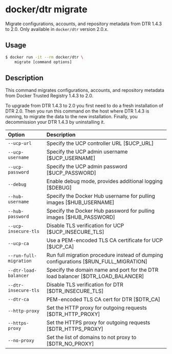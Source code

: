 <!--[metadata]>
+++
title = "migrate"
description = "Learn about the options available on the docker/dtr image."
keywords = ["docker, dtr, install, uninstall, configure"]
[menu.main]
parent="dtr_menu_reference"
identifier="dtr_reference_migrate"
+++
<![end-metadata]-->

# docker/dtr migrate

Migrate configurations, accounts, and repository metadata from DTR 1.4.3 to 2.0.
Only available in `docker/dtr` version 2.0.x.

## Usage

```bash
$ docker run -it --rm docker/dtr \
    migrate [command options]
```

## Description

This command migrates configurations, accounts, and repository metadata from
Docker Trusted Registry 1.4.3 to 2.0.

To upgrade from DTR 1.4.3 to 2.0 you first need to do a fresh installation of
DTR 2.0. Then you run this command on the host where DTR 1.4.3 is running, to
migrate the data to the new installation. Finally, you decommission your
DTR 1.4.3 by uninstalling it.


| Option                 | Description                                                                          |
|:-----------------------|:-------------------------------------------------------------------------------------|
| `--ucp-url `           | Specify the UCP controller URL [$UCP_URL]                                            |
| `--ucp-username`       | Specify the UCP admin username [$UCP_USERNAME]                                       |
| `--ucp-password`       | Specify the UCP admin password [$UCP_PASSWORD]                                       |
| `--debug`              | Enable debug mode, provides additional logging [$DEBUG]                              |
| `--hub-username`       | Specify the Docker Hub username for pulling images [$HUB_USERNAME]                   |
| `--hub-password`       | Specify the Docker Hub password for pulling images [$HUB_PASSWORD]                   |
| `--ucp-insecure-tls`   | Disable TLS verification for UCP [$UCP_INSECURE_TLS]                                 |
| `--ucp-ca`             | Use a PEM-encoded TLS CA certificate for UCP [$UCP_CA]                               |
| `--run-full-migration` | Run full migration procedure instead of dumping configurations [$RUN_FULL_MIGRATION] |
| `--dtr-load-balancer`  | Specify the domain name and port for the DTR load balancer [$DTR_LOAD_BALANCER]      |
| `--dtr-insecure-tls`   | Disable TLS verification for DTR [$DTR_INSECURE_TLS]                                 |
| `--dtr-ca`             | PEM-encoded TLS CA cert for DTR [$DTR_CA]                                            |
| `--http-proxy`         | Set the HTTP proxy for outgoing requests [$DTR_HTTP_PROXY]                           |
| `--https-proxy`        | Set the HTTPS proxy for outgoing requests [$DTR_HTTPS_PROXY]                         |
| `--no-proxy`           | Set the list of domains to not proxy to [$DTR_NO_PROXY]                              |
